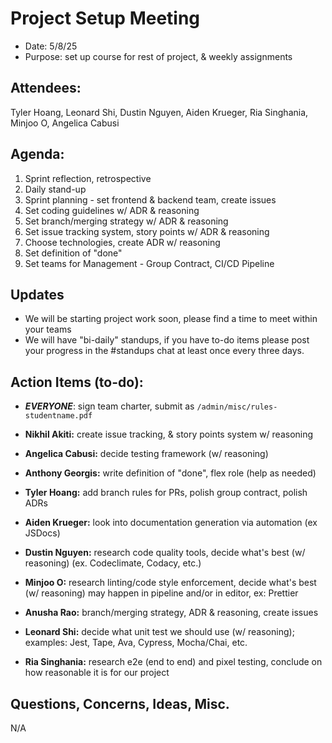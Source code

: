 # Project Setup Meeting
- Date: 5/8/25
- Purpose: set up course for rest of project, & weekly assignments

## Attendees:
Tyler Hoang, Leonard Shi, Dustin Nguyen, Aiden Krueger, Ria Singhania, Minjoo O, Angelica Cabusi

## Agenda:
1. Sprint reflection, retrospective
2. Daily stand-up
3. Sprint planning - set frontend & backend team, create issues
4. Set coding guidelines w/ ADR & reasoning
5. Set branch/merging strategy w/ ADR & reasoning
6. Set issue tracking system, story points w/ ADR & reasoning
7. Choose technologies, create ADR w/ reasoning
8. Set definition of "done"
9. Set teams for Management - Group Contract, CI/CD Pipeline

## Updates
- We will be starting project work soon, please find a time to meet within your teams
- We will have "bi-daily" standups, if you have to-do items please post your progress in the #standups chat at least once every three days. 

## Action Items (to-do):

- ***EVERYONE***: sign team charter, submit as `/admin/misc/rules-studentname.pdf`

- **Nikhil Akiti:** create issue tracking, & story points system w/ reasoning
- **Angelica Cabusi:** decide testing framework (w/ reasoning)
- **Anthony Georgis:** write definition of "done", flex role (help as needed)
- **Tyler Hoang:** add branch rules for PRs, polish group contract, polish ADRs
- **Aiden Krueger:** look into documentation generation via automation (ex JSDocs)
- **Dustin Nguyen:** research code quality tools, decide what's best (w/ reasoning) (ex. Codeclimate, Codacy, etc.)
- **Minjoo O:** research linting/code style enforcement, decide what's best (w/ reasoning) may happen in pipeline and/or in editor, ex: Prettier
- **Anusha Rao:** branch/merging strategy, ADR & reasoning, create issues
- **Leonard Shi:** decide what unit test we should use (w/ reasoning); examples: Jest, Tape, Ava, Cypress, Mocha/Chai, etc.
- **Ria Singhania:** research e2e (end to end) and pixel testing, conclude on how reasonable it is for our project

## Questions, Concerns, Ideas, Misc.
N/A